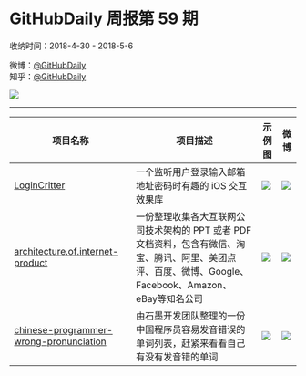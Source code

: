 # GitHubDaily 周报第 59 期

收纳时间：2018-4-30 - 2018-5-6

微博：[@GitHubDaily](https://weibo.com/GitHubDaily)    
知乎：[@GitHubDaily](https://www.zhihu.com/people/githubdaily)

![](https://raw.githubusercontent.com/GitHubDaily/GitHubDaily/master/assets/weixin.png)

---

项目名称 | 项目描述 | 示例图 | 微博
--- | --- | --- | ---
[LoginCritter](status.github_url) | 一个监听用户登录输入邮箱地址密码时有趣的 iOS 交互效果库 | ![](http://wx4.sinaimg.cn/large/006fiYtfly1fqw9838hspg30980e9u0y.gif) | [![](https://raw.githubusercontent.com/GitHubDaily/GitHubDaily/master/assets/sina_logo.png)](https://weibo.com/5722964389/Gf2YepXRo)
[architecture.of.internet-product](status.github_url) | 一份整理收集各大互联网公司技术架构的 PPT 或者 PDF 文档资料，包含有微信、淘宝、腾讯、阿里、美团点评、百度、微博、Google、Facebook、Amazon、eBay等知名公司 | ![](http://wx2.sinaimg.cn/large/006fiYtfly1fqxdv4s58sj30xu12qgs0.jpg) | [![](https://raw.githubusercontent.com/GitHubDaily/GitHubDaily/master/assets/sina_logo.png)](https://weibo.com/5722964389/GeTxKfcQv)
[chinese-programmer-wrong-pronunciation](status.github_url) | 由石墨开发团队整理的一份中国程序员容易发音错误的单词列表，赶紧来看看自己有没有发音错的单词 | ![](http://wx4.sinaimg.cn/large/006fiYtfly1fqw93yjzbjj31i24nahdt.jpg) | [![](https://raw.githubusercontent.com/GitHubDaily/GitHubDaily/master/assets/sina_logo.png)](https://weibo.com/5722964389/GeK7f2hhu)
